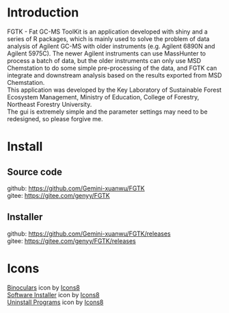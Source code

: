 # Introduction

FGTK - Fat GC-MS ToolKit is an application developed with shiny and a series of R packages, which is mainly used to solve the problem of data analysis of Agilent GC-MS with older instruments (e.g. Agilent 6890N and Agilent 5975C). The newer Agilent instruments can use MassHunter to process a batch of data, but the older instruments can only use MSD Chemstation to do some simple pre-processing of the data, and FGTK can integrate and downstream analysis based on the results exported from MSD Chemstation.  
This application was developed by the Key Laboratory of Sustainable Forest Ecosystem Management, Ministry of Education, College of Forestry, Northeast Forestry University.  
The gui is extremely simple and the parameter settings may need to be redesigned, so please forgive me.

# Install

## Source code
github: https://github.com/Gemini-xuanwu/FGTK  
gitee: https://gitee.com/genyy/FGTK

## Installer
github: https://github.com/Gemini-xuanwu/FGTK/releases  
gitee: https://gitee.com/genyy/FGTK/releases

# Icons

<a target="_blank" href="https://icons8.com/icon/TGYZ700E16qB/binoculars">Binoculars</a> icon by <a target="_blank" href="https://icons8.com">Icons8</a>  
<a target="_blank" href="https://icons8.com/icon/81R9KqMcOG48/software-installer">Software Installer</a> icon by <a target="_blank" href="https://icons8.com">Icons8</a>  
<a target="_blank" href="https://icons8.com/icon/9zSglRjtRmS9/uninstall-programs">Uninstall Programs</a> icon by <a target="_blank" href="https://icons8.com">Icons8</a>